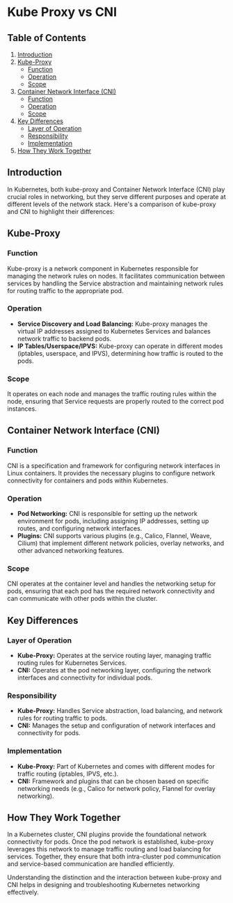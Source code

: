# Kube Proxy vs CNI

## Table of Contents
1. [Introduction](#introduction)
2. [Kube-Proxy](#kube-proxy)
   - [Function](#function)
   - [Operation](#operation)
   - [Scope](#scope)
3. [Container Network Interface (CNI)](#container-network-interface-cni)
   - [Function](#function-1)
   - [Operation](#operation-1)
   - [Scope](#scope-1)
4. [Key Differences](#key-differences)
   - [Layer of Operation](#layer-of-operation)
   - [Responsibility](#responsibility)
   - [Implementation](#implementation)
5. [How They Work Together](#how-they-work-together)

## Introduction
In Kubernetes, both kube-proxy and Container Network Interface (CNI) play crucial roles in networking, but they serve different purposes and operate at different levels of the network stack. Here's a comparison of kube-proxy and CNI to highlight their differences:

## Kube-Proxy

### Function
Kube-proxy is a network component in Kubernetes responsible for managing the network rules on nodes. It facilitates communication between services by handling the Service abstraction and maintaining network rules for routing traffic to the appropriate pod.

### Operation
- **Service Discovery and Load Balancing:** Kube-proxy manages the virtual IP addresses assigned to Kubernetes Services and balances network traffic to backend pods.
- **IP Tables/Userspace/IPVS:** Kube-proxy can operate in different modes (iptables, userspace, and IPVS), determining how traffic is routed to the pods.

### Scope
It operates on each node and manages the traffic routing rules within the node, ensuring that Service requests are properly routed to the correct pod instances.

## Container Network Interface (CNI)

### Function
CNI is a specification and framework for configuring network interfaces in Linux containers. It provides the necessary plugins to configure network connectivity for containers and pods within Kubernetes.

### Operation
- **Pod Networking:** CNI is responsible for setting up the network environment for pods, including assigning IP addresses, setting up routes, and configuring network interfaces.
- **Plugins:** CNI supports various plugins (e.g., Calico, Flannel, Weave, Cilium) that implement different network policies, overlay networks, and other advanced networking features.

### Scope
CNI operates at the container level and handles the networking setup for pods, ensuring that each pod has the required network connectivity and can communicate with other pods within the cluster.

## Key Differences

### Layer of Operation
- **Kube-Proxy:** Operates at the service routing layer, managing traffic routing rules for Kubernetes Services.
- **CNI:** Operates at the pod networking layer, configuring the network interfaces and connectivity for individual pods.

### Responsibility
- **Kube-Proxy:** Handles Service abstraction, load balancing, and network rules for routing traffic to pods.
- **CNI:** Manages the setup and configuration of network interfaces and connectivity for pods.

### Implementation
- **Kube-Proxy:** Part of Kubernetes and comes with different modes for traffic routing (iptables, IPVS, etc.).
- **CNI:** Framework and plugins that can be chosen based on specific networking needs (e.g., Calico for network policy, Flannel for overlay networking).

## How They Work Together
In a Kubernetes cluster, CNI plugins provide the foundational network connectivity for pods. Once the pod network is established, kube-proxy leverages this network to manage traffic routing and load balancing for services. Together, they ensure that both intra-cluster pod communication and service-based communication are handled efficiently.

Understanding the distinction and the interaction between kube-proxy and CNI helps in designing and troubleshooting Kubernetes networking effectively.
